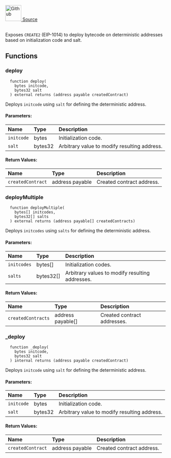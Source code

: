 <a href="https://github.com/solace-fi/solace-core/blob/main/contracts/utils/Deployer.sol"><img src="/img/github.svg" alt="Github" width="50px"/> Source</a><br/><br/>

Exposes `CREATE2` (EIP-1014) to deploy bytecode on deterministic addresses based on initialization code and salt.



## Functions
### deploy
```solidity
  function deploy(
    bytes initcode,
    bytes32 salt
  ) external returns (address payable createdContract)
```
Deploys `initcode` using `salt` for defining the deterministic address.


#### Parameters:
| Name | Type | Description                                                          |
| :--- | :--- | :------------------------------------------------------------------- |
| `initcode` | bytes | Initialization code. |
| `salt` | bytes32 | Arbitrary value to modify resulting address. |

#### Return Values:
| Name                           | Type          | Description                                                                  |
| :----------------------------- | :------------ | :--------------------------------------------------------------------------- |
| `createdContract` | address payable | Created contract address. |

### deployMultiple
```solidity
  function deployMultiple(
    bytes[] initcodes,
    bytes32[] salts
  ) external returns (address payable[] createdContracts)
```
Deploys `initcodes` using `salts` for defining the deterministic address.


#### Parameters:
| Name | Type | Description                                                          |
| :--- | :--- | :------------------------------------------------------------------- |
| `initcodes` | bytes[] | Initialization codes. |
| `salts` | bytes32[] | Arbitrary values to modify resulting addresses. |

#### Return Values:
| Name                           | Type          | Description                                                                  |
| :----------------------------- | :------------ | :--------------------------------------------------------------------------- |
| `createdContracts` | address payable[] | Created contract addresses. |

### _deploy
```solidity
  function _deploy(
    bytes initcode,
    bytes32 salt
  ) internal returns (address payable createdContract)
```
Deploys `initcode` using `salt` for defining the deterministic address.


#### Parameters:
| Name | Type | Description                                                          |
| :--- | :--- | :------------------------------------------------------------------- |
| `initcode` | bytes | Initialization code. |
| `salt` | bytes32 | Arbitrary value to modify resulting address. |

#### Return Values:
| Name                           | Type          | Description                                                                  |
| :----------------------------- | :------------ | :--------------------------------------------------------------------------- |
| `createdContract` | address payable | Created contract address. |


